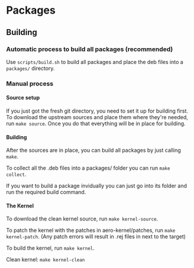 # Packages

## Building

### Automatic process to build all packages (recommended)

Use `scripts/build.sh` to build all packages and place the deb files into a `packages/` directory.

### Manual process
#### Source setup
If you just got the fresh git directory, you need to set it up for building first.
To download the upstream sources and place them where they're needed, run `make source`.
Once you do that everything will be in place for building.
#### Building
After the sources are in place, you can build all packages by just calling `make`.

To collect all the .deb files into a packages/ folder you can run `make collect`.

If you want to build a package invidually you can just go into its folder and run the required build command.

#### The Kernel
To download the clean kernel source, run `make kernel-source`.

To patch the kernel with the patches in aero-kernel/patches, run `make kernel-patch`.
(Any patch errors will result in .rej files in next to the target)

To build the kernel, run `make kernel`.

Clean kernel: `make kernel-clean`
